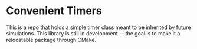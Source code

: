 # Convenient Timers

This is a repo that holds a simple timer class meant to be inherited by future simulations. This library is still in development -- the goal is to make it a relocatable package through CMake.
